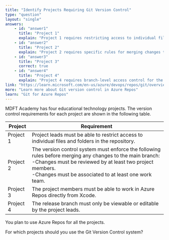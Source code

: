```yaml
---
title: "Identify Projects Requiring Git Version Control"
type: "question"
layout: "single"
answers:
    - id: "answer1"
      title: "Project 1"
      explain: "Project 1 requires restricting access to individual files and folders, which is a feature that TFVC handles better than Git, as Git's security model is primarily at the repository level."
    - id: "answer2"
      title: "Project 2"
      explain: "Project 2 requires specific rules for merging changes to the main branch that are better enforced in TFVC than in Git for this specific combination of requirements."
    - id: "answer3"
      title: "Project 3"
      correct: true
    - id: "answer4"
      title: "Project 4"
      explain: "Project 4 requires branch-level access control for the release branch, which is easier to implement in TFVC than in Git."
link: "https://learn.microsoft.com/en-us/azure/devops/repos/git/overview"
more: "Learn more about Git version control in Azure Repos"
learn: "Git for Azure Repos"
---
```


MDFT Academy has four educational technology projects. The version control requirements for each project are shown in the following table.

| Project   | Requirement                                                                                     |
|-----------|-------------------------------------------------------------------------------------------------|
| Project 1 | Project leads must be able to restrict access to individual files and folders in the repository.|
| Project 2 | The version control system must enforce the following rules before merging any changes to the main branch: <br> -Changes must be reviewed by at least two project members. <br> -Changes must be associated to at least one work team. |
| Project 3 | The project members must be able to work in Azure Repos directly from Xcode.                    |
| Project 4 | The release branch must only be viewable or editable by the project leads.                      |

You plan to use Azure Repos for all the projects.

For which projects should you use the Git Version Control system?